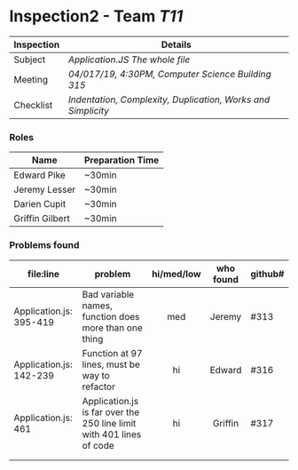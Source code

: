 # Inspection2 - Team *T11* 
 
| Inspection | Details |
| ----- | ----- |
| Subject | *Application.JS The whole file* |
| Meeting | *04/017/19, 4:30PM, Computer Science Building 315* |
| Checklist | *Indentation, Complexity, Duplication, Works and Simplicity* |

### Roles

| Name | Preparation Time |
| ---- | ---- |
| Edward Pike | ~30min |
| Jeremy Lesser | ~30min |
| Darien Cupit | ~30min |
| Griffin Gilbert | ~30min |

### Problems found

| file:line | problem | hi/med/low | who found | github#  |
| --- | --- | :---: | :---: | --- |
| Application.js: 395-419 |Bad variable names, function does more than one thing|med|Jeremy|#313|
| Application.js: 142-239 | Function at 97 lines, must be way to refactor |hi|Edward|#316|
| Application.js: 461 | Application.js is far over the 250 line limit with 401 lines of code |hi|Griffin|#317|
|  |||||
|  |||||

